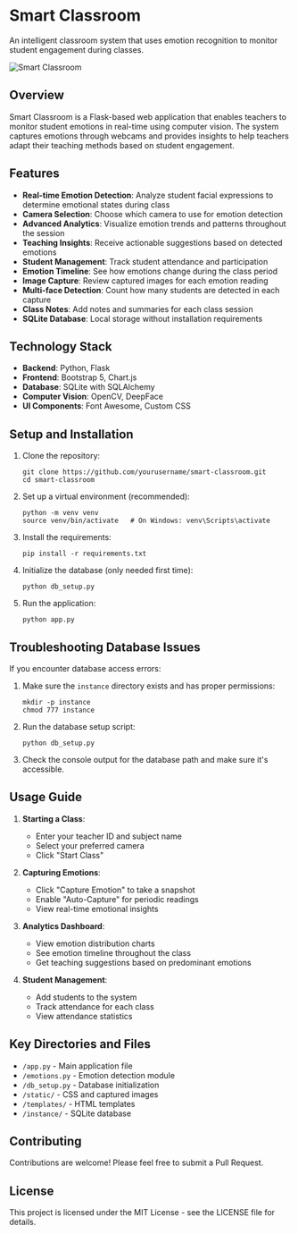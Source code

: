 # Smart Classroom

An intelligent classroom system that uses emotion recognition to monitor student engagement during classes.

![Smart Classroom](https://github.com/Tobiny/aula/assets/smart_classroom_banner.jpg)

## Overview

Smart Classroom is a Flask-based web application that enables teachers to monitor student emotions in real-time using computer vision. The system captures emotions through webcams and provides insights to help teachers adapt their teaching methods based on student engagement.

## Features

- **Real-time Emotion Detection**: Analyze student facial expressions to determine emotional states during class
- **Camera Selection**: Choose which camera to use for emotion detection
- **Advanced Analytics**: Visualize emotion trends and patterns throughout the session
- **Teaching Insights**: Receive actionable suggestions based on detected emotions
- **Student Management**: Track student attendance and participation
- **Emotion Timeline**: See how emotions change during the class period
- **Image Capture**: Review captured images for each emotion reading
- **Multi-face Detection**: Count how many students are detected in each capture
- **Class Notes**: Add notes and summaries for each class session
- **SQLite Database**: Local storage without installation requirements

## Technology Stack

- **Backend**: Python, Flask
- **Frontend**: Bootstrap 5, Chart.js
- **Database**: SQLite with SQLAlchemy
- **Computer Vision**: OpenCV, DeepFace
- **UI Components**: Font Awesome, Custom CSS

## Setup and Installation

1. Clone the repository:
   ```
   git clone https://github.com/yourusername/smart-classroom.git
   cd smart-classroom
   ```

2. Set up a virtual environment (recommended):
   ```
   python -m venv venv
   source venv/bin/activate   # On Windows: venv\Scripts\activate
   ```

3. Install the requirements:
   ```
   pip install -r requirements.txt
   ```

4. Initialize the database (only needed first time):
   ```
   python db_setup.py
   ```

5. Run the application:
   ```
   python app.py
   ```

## Troubleshooting Database Issues

If you encounter database access errors:

1. Make sure the `instance` directory exists and has proper permissions:
   ```
   mkdir -p instance
   chmod 777 instance
   ```

2. Run the database setup script:
   ```
   python db_setup.py
   ```

3. Check the console output for the database path and make sure it's accessible.

## Usage Guide

1. **Starting a Class**: 
   - Enter your teacher ID and subject name
   - Select your preferred camera
   - Click "Start Class"

2. **Capturing Emotions**:
   - Click "Capture Emotion" to take a snapshot
   - Enable "Auto-Capture" for periodic readings
   - View real-time emotional insights

3. **Analytics Dashboard**:
   - View emotion distribution charts
   - See emotion timeline throughout the class
   - Get teaching suggestions based on predominant emotions

4. **Student Management**:
   - Add students to the system
   - Track attendance for each class
   - View attendance statistics

## Key Directories and Files

- `/app.py` - Main application file
- `/emotions.py` - Emotion detection module
- `/db_setup.py` - Database initialization
- `/static/` - CSS and captured images
- `/templates/` - HTML templates
- `/instance/` - SQLite database

## Contributing

Contributions are welcome! Please feel free to submit a Pull Request.

## License

This project is licensed under the MIT License - see the LICENSE file for details.
